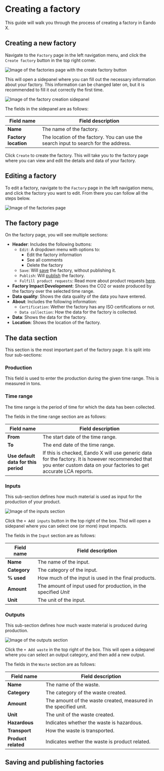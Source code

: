 # Creating a factory

This guide will walk you through the process of creating a factory in Eando X.

## Creating a new factory

Navigate to the `Factory` page in the left navigation menu, and click the `Create factory` button in the top right corner.

![Image of the factories page with the create factory button](/images/factory/create-button.jpg)

This will open a sidepanel where you can fill out the necessary information about your factory. This information can be changed later on, but it is recommended to fill it out correctly the first time.

![Image of the factory creation sidepanel](/images/factory/creation-modal.jpg)

The fields in the sidepanel are as follows:

| Field name           | Field description                                                                    |
| -------------------- | ------------------------------------------------------------------------------------ |
| **Name**             | The name of the factory.                                                             |
| **Factory location** | The location of the factory. You can use the search input to search for the address. |

Click `Create` to create the factory. This will take you to the factory page where you can view and edit the details and data of your factory.

## Editing a factory

To edit a factory, navigate to the `Factory` page in the left navigation menu, and click the factory you want to edit. From there you can follow all the steps below.

![Image of the factories page](/images/factory/edit-factory.jpg)

## The factory page

On the factory page, you will see multiple sections:

- **Header**: Includes the following buttons:
  - `Edit`: A dropdown menu with options to:
    - Edit the factory information
    - See all comments
    - Delete the factory
  - `Save`: Will [save](#saving-and-publishing-factories) the factory, without publishing it.
  - `Publish`: Will [publish](#saving-and-publishing-factories) the factory.
  - `Fulfill product requests`: Read more about product requests [here](/documentation/getting-started/supplier-quickstart#responding-to-a-customer-request).
- **Factory Impact Development**: Shows the CO2 or waste produced by the factory over the selected time range.
- **Data quality**: Shows the data quality of the data you have entered.
- **About**: Includes the following information:
  - `Certification`: Wether the factory has any ISO certifications or not.
  - `Data collection`: How the data for the factory is collected.
- **Data**: Shows the data for the factory.
- **Location**: Shows the location of the factory.

## The data section

This section is the most important part of the factory page. It is split into four sub-sections:

### Production

This field is used to enter the production during the given time range. This is measured in tons.

### Time range

The time range is the period of time for which the data has been collected.

The fields in the time range section are as follows:

| Field name                           | Field description                                                                                                                                                      |
| ------------------------------------ | ---------------------------------------------------------------------------------------------------------------------------------------------------------------------- |
| **From**                             | The start date of the time range.                                                                                                                                      |
| **To**                               | The end date of the time range.                                                                                                                                        |
| **Use default data for this period** | If this is checked, Eando X will use generic data for the factory. It is however recommended that you enter custom data on your factories to get accurate LCA reports. |

### Inputs

This sub-section defines how much material is used as input for the production of your product.

![Image of the inputs section](/images/factory/inputs.jpg)

Click the `+ Add inputs` button in the top right of the box. Thid will open a sidepanel where you can select one (or more) input impacts.

The fields in the `Input` section are as follows:

| Field name          | Field description |
| ------------------- | ----------------- |
| **Name**            | The name of the input. |
| **Category**        | The category of the input. |
| **% used**          | How much of the input is used in the final products. |
| **Amount**          | The amount of input used for production, in the specified _Unit_ |
| **Unit**            | The unit of the input. |

### Outputs

This sub-section defines how much waste material is produced during production.

![Image of the outputs section](/images/factory/outputs.jpg)

Click the `+ Add waste` in the top right of the box. This will open a sidepanel where you can select an output category, and then add a new output.

The fields in the `Waste` section are as follows:

| Field name          | Field description                                                |
| ------------------- | ---------------------------------------------------------------- |
| **Name**            | The name of the waste.                                           |
| **Category** | The category of the waste created.                               |
| **Amount**          | The amount of the waste created, measured in the specified unit. |
| **Unit**            | The unit of the waste created.                                       |
| **Hazardous**       | Indicates whether the waste is hazardous.                          |
| **Transport**       | How the waste is transported.                                        |
| **Product related**               | Indicates wether the waste is product related.                                  |


## Saving and publishing factories

<!--@include: ../__partials/saving-and-publishing.md -->
